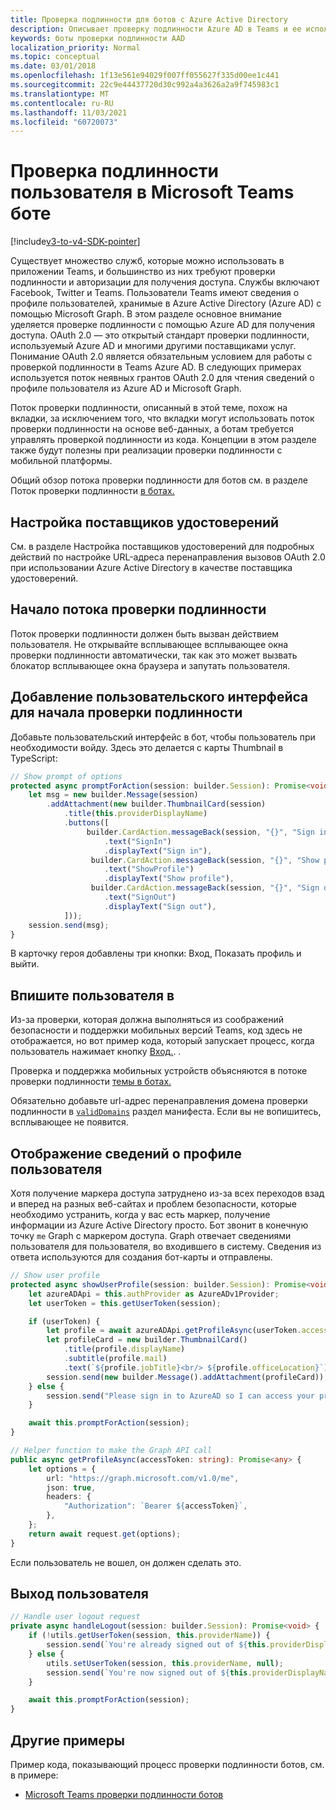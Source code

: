 ```yaml
---
title: Проверка подлинности для ботов с Azure Active Directory
description: Описывает проверку подлинности Azure AD в Teams и ее использование в ботах
keywords: боты проверки подлинности AAD
localization_priority: Normal
ms.topic: conceptual
ms.date: 03/01/2018
ms.openlocfilehash: 1f13e561e94029f007ff055627f335d00ee1c441
ms.sourcegitcommit: 22c9e44437720d30c992a4a3626a2a9f745983c1
ms.translationtype: MT
ms.contentlocale: ru-RU
ms.lasthandoff: 11/03/2021
ms.locfileid: "60720073"
---
```

# <a name="authenticate-a-user-in-a-microsoft-teams-bot"></a>Проверка подлинности пользователя в Microsoft Teams боте

[!include[v3-to-v4-SDK-pointer](~/includes/v3-to-v4-pointer-bots.md)]

Существует множество служб, которые можно использовать в приложении Teams, и большинство из них требуют проверки подлинности и авторизации для получения доступа. Службы включают Facebook, Twitter и Teams. Пользователи Teams имеют сведения о профиле пользователей, хранимые в Azure Active Directory (Azure AD) с помощью Microsoft Graph. В этом разделе основное внимание уделяется проверке подлинности с помощью Azure AD для получения доступа.
OAuth 2.0 — это открытый стандарт проверки подлинности, используемый Azure AD и многими другими поставщиками услуг. Понимание OAuth 2.0 является обязательным условием для работы с проверкой подлинности в Teams Azure AD. В следующих примерах используется поток неявных грантов OAuth 2.0 для чтения сведений о профиле пользователя из Azure AD и Microsoft Graph.

Поток проверки подлинности, описанный в этой теме, похож на вкладки, за исключением того, что вкладки могут использовать поток проверки подлинности на основе веб-данных, а ботам требуется управлять проверкой подлинности из кода. Концепции в этом разделе также будут полезны при реализации проверки подлинности с мобильной платформы.

Общий обзор потока проверки подлинности для ботов см. в разделе Поток проверки подлинности [в ботах.](~/resources/bot-v3/bot-authentication/auth-flow-bot.md)

## <a name="configuring-identity-providers"></a>Настройка поставщиков удостоверений

См. [](~/concepts/authentication/configure-identity-provider.md) в разделе Настройка поставщиков удостоверений для подробных действий по настройке URL-адреса перенаправления вызовов OAuth 2.0 при использовании Azure Active Directory в качестве поставщика удостоверений.

## <a name="initiate-authentication-flow"></a>Начало потока проверки подлинности

Поток проверки подлинности должен быть вызван действием пользователя. Не открывайте всплывающее всплывающее окна проверки подлинности автоматически, так как это может вызвать блокатор всплывающее окна браузера и запутать пользователя.

## <a name="add-ui-to-start-authentication"></a>Добавление пользовательского интерфейса для начала проверки подлинности

Добавьте пользовательский интерфейс в бот, чтобы пользователь при необходимости войду. Здесь это делается с карты Thumbnail в TypeScript:

```typescript
// Show prompt of options
protected async promptForAction(session: builder.Session): Promise<void> {
    let msg = new builder.Message(session)
        .addAttachment(new builder.ThumbnailCard(session)
            .title(this.providerDisplayName)
            .buttons([
                 builder.CardAction.messageBack(session, "{}", "Sign in")
                     .text("SignIn")
                     .displayText("Sign in"),
                  builder.CardAction.messageBack(session, "{}", "Show profile")
                     .text("ShowProfile")
                     .displayText("Show profile"),
                  builder.CardAction.messageBack(session, "{}", "Sign out")
                     .text("SignOut")
                     .displayText("Sign out"),
            ]));
    session.send(msg);
}
```

В карточку героя добавлены три кнопки: Вход, Показать профиль и выйти.

## <a name="sign-the-user-in"></a>Впишите пользователя в

Из-за проверки, которая должна выполняться из соображений безопасности и поддержки мобильных версий Teams, код здесь не отображается, но вот пример кода, который запускает процесс, когда пользователь нажимает кнопку [Вход.](https://github.com/OfficeDev/microsoft-teams-sample-auth-node/blob/e84020562d7c8b83f4a357a4a4d91298c5d2989d/src/dialogs/BaseIdentityDialog.ts#L154-L195). .

Проверка и поддержка мобильных устройств объясняются в потоке проверки подлинности [темы в ботах.](~/resources/bot-v3/bot-authentication/auth-flow-bot.md)

Обязательно добавьте url-адрес перенаправления домена проверки подлинности в [`validDomains`](~/resources/schema/manifest-schema.md#validdomains) раздел манифеста. Если вы не вопишитесь, всплывающее не появится.

## <a name="showing-user-profile-information"></a>Отображение сведений о профиле пользователя

Хотя получение маркера доступа затруднено из-за всех переходов взад и вперед на разных веб-сайтах и проблем безопасности, которые необходимо устранить, когда у вас есть маркер, получение информации из Azure Active Directory просто. Бот звонит в конечную точку `me` Graph с маркером доступа. Graph отвечает сведениями пользователя для пользователя, во входившего в систему. Сведения из ответа используются для создания бот-карты и отправлены.

```typescript
// Show user profile
protected async showUserProfile(session: builder.Session): Promise<void> {
    let azureADApi = this.authProvider as AzureADv1Provider;
    let userToken = this.getUserToken(session);

    if (userToken) {
        let profile = await azureADApi.getProfileAsync(userToken.accessToken);
        let profileCard = new builder.ThumbnailCard()
            .title(profile.displayName)
            .subtitle(profile.mail)
            .text(`${profile.jobTitle}<br/> ${profile.officeLocation}`);
        session.send(new builder.Message().addAttachment(profileCard));
    } else {
        session.send("Please sign in to AzureAD so I can access your profile.");
    }

    await this.promptForAction(session);
}

// Helper function to make the Graph API call
public async getProfileAsync(accessToken: string): Promise<any> {
    let options = {
        url: "https://graph.microsoft.com/v1.0/me",
        json: true,
        headers: {
            "Authorization": `Bearer ${accessToken}`,
        },
    };
    return await request.get(options);
}
```

Если пользователь не вошел, он должен сделать это.

## <a name="sign-the-user-out"></a>Выход пользователя

```typescript
// Handle user logout request
private async handleLogout(session: builder.Session): Promise<void> {
    if (!utils.getUserToken(session, this.providerName)) {
        session.send(`You're already signed out of ${this.providerDisplayName}.`);
    } else {
        utils.setUserToken(session, this.providerName, null);
        session.send(`You're now signed out of ${this.providerDisplayName}.`);
    }

    await this.promptForAction(session);
}
```

## <a name="other-samples"></a>Другие примеры

Пример кода, показывающий процесс проверки подлинности ботов, см. в примере:

* [Microsoft Teams проверки подлинности ботов](https://github.com/OfficeDev/microsoft-teams-sample-auth-node)
